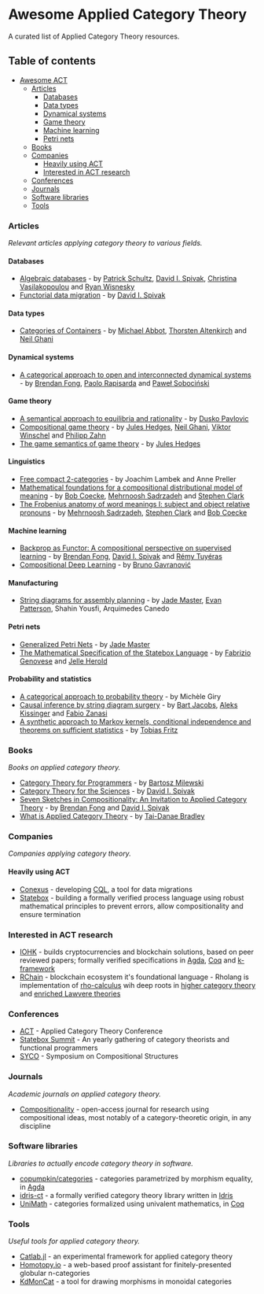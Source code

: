 # Awesome Applied Category Theory

A curated list of Applied Category Theory resources.

## Table of contents

- [Awesome ACT](#awesome-act)
    - [Articles](#articles)
        - [Databases](#databases)
        - [Data types](#data-types)
        - [Dynamical systems](#dynamical-systems)
        - [Game theory](#game-theory)
        - [Machine learning](#machine-learning)
        - [Petri nets](#petri-nets)
    - [Books](#books)
    - [Companies](#companies)
        - [Heavily using ACT](#heavily-using-act)
        - [Interested in ACT research](#interested-in-act-research)
    - [Conferences](#conferences)
    - [Journals](#journals)
    - [Software libraries](#software-libraries)
    - [Tools](#tools)

### Articles
*Relevant articles applying category theory to various fields.*

#### Databases

* [Algebraic databases](http://www.tac.mta.ca/tac/volumes/32/16/32-16abs.html) - by [Patrick Schultz][schultz], [David I. Spivak][spivak], [Christina Vasilakopoulou][vasilakopoulou] and [Ryan Wisnesky][wisnesky]
* [Functorial data migration](https://www.sciencedirect.com/science/article/pii/S0890540112001010) - by [David I. Spivak][spivak]

#### Data types

* [Categories of Containers](https://www.cs.nott.ac.uk/~psztxa/publ/fossacs03.pdf) - by [Michael Abbot][abbot], [Thorsten Altenkirch][altenkirch] and [Neil Ghani][ghani]

#### Dynamical systems

* [A categorical approach to open and interconnected dynamical systems](https://arxiv.org/abs/1510.05076) - by [Brendan Fong][fong], [Paolo Rapisarda][rapisarda] and [Paweł Sobociński][sobocinski]

#### Game theory

* [A semantical approach to equilibria and rationality](https://arxiv.org/abs/0905.3548) - by [Dusko Pavlovic][pavlovic]
* [Compositional game theory](https://arxiv.org/abs/1603.04641) - by [Jules Hedges][hedges], [Neil Ghani][ghani], [Viktor Winschel][winschel] and [Philipp Zahn][zahn]
* [The game semantics of game theory](https://arxiv.org/abs/1904.11287) - by [Jules Hedges][hedges]

#### Linguistics

* [Free compact 2-categories](https://hal-lirmm.ccsd.cnrs.fr/lirmm-00137681v2/document) - by Joachim Lambek and Anne Preller
* [Mathematical foundations for a compositional distributional model of meaning](https://arxiv.org/abs/1003.4394) - by [Bob Coecke][coecke], [Mehrnoosh Sadrzadeh][sadrzadeh] and [Stephen Clark][clark]
* [The Frobenius anatomy of word meanings I: subject and object relative pronouns](https://arxiv.org/abs/1404.5278) - by [Mehrnoosh Sadrzadeh][sadrzadeh], [Stephen Clark][clark] and [Bob Coecke][coecke]

#### Machine learning

* [Backprop as Functor: A compositional perspective on supervised learning](https://arxiv.org/abs/1711.10455) - by [Brendan Fong][fong], [David I. Spivak][spivak] and [Rémy Tuyéras][tuyeras]
* [Compositional Deep Learning](https://arxiv.org/abs/1907.08292) - by [Bruno Gavranović][gavranovic]

#### Manufacturing

* [String diagrams for assembly planning](https://arxiv.org/abs/1909.10475) - by [Jade Master][master], [Evan Patterson][patterson], Shahin Yousfi, Arquimedes Canedo

#### Petri nets

* [Generalized Petri Nets](https://arxiv.org/abs/1904.09091) - by [Jade Master][master]
* [The Mathematical Specification of the Statebox Language](https://arxiv.org/abs/1906.07629) - by [Fabrizio Genovese][genovese] and [Jelle Herold][herold]

#### Probability and statistics

* [A categorical approach to probability theory](https://www.chrisstucchio.com/blog_media/2016/probability_the_monad/categorical_probability_giry.pdf) - by Michèle Giry
* [Causal inference by string diagram surgery](https://arxiv.org/abs/1811.08338) - by [Bart Jacobs][jacobs], [Aleks Kissinger][kissinger] and [Fabio Zanasi][zanasi]
* [A synthetic approach to Markov kernels, conditional independence and theorems on sufficient statistics](https://arxiv.org/abs/1908.07021) - by [Tobias Fritz][fritz]

### Books
*Books on applied category theory.*

* [Category Theory for Programmers](https://github.com/hmemcpy/milewski-ctfp-pdf) - by [Bartosz Milewski][milewski]
* [Category Theory for the Sciences](https://mitpress.mit.edu/books/category-theory-sciences) - by [David I. Spivak][spivak]
* [Seven Sketches in Compositionality: An Invitation to Applied Category Theory](https://arxiv.org/abs/1803.05316) - by [Brendan Fong][fong] and [David I. Spivak][spivak]
* [What is Applied Category Theory](https://arxiv.org/abs/1809.05923) - by [Tai-Danae Bradley][bradley]

### Companies
*Companies applying category theory.*

#### Heavily using ACT

* [Conexus](https://conexus.ai/) - developing [CQL](https://www.categoricaldata.net/), a tool for data migrations
* [Statebox](https://statebox.org/) - building a formally verified process language using robust mathematical principles to prevent errors, allow compositionality and ensure termination

### Interested in ACT research

* [IOHK](https://iohk.io/) - builds cryptocurrencies and blockchain solutions, based on peer reviewed papers; formally verified specifications in [Agda](https://github.com/input-output-hk/plutus/tree/master/metatheory), [Coq](https://github.com/input-output-hk?language=coq) and [k-framework](https://testnet.iohkdev.io/iele/about/formal-verification/)
* [RChain](https://github.com/rchain/) - blockchain ecosystem it's foundational language - Rholang is implementation of [rho-calculus](http://rho.loria.fr/index.html) wih deep roots in [higher category theory](https://arxiv.org/abs/1504.04311) and [enriched Lawvere theories](https://arxiv.org/abs/1704.03080)

### Conferences

* [ACT](http://www.appliedcategorytheory.org/) - Applied Category Theory Conference
* [Statebox Summit](https://summit.statebox.org/) - An yearly gathering of category theorists and functional programmers
* [SYCO](http://events.cs.bham.ac.uk/syco) - Symposium on Compositional Structures

### Journals
*Academic journals on applied category theory.*

* [Compositionality](http://www.compositionality-journal.org/) - open-access journal for research using compositional ideas, most notably of a category-theoretic origin, in any discipline

### Software libraries
*Libraries to actually encode category theory in software.*

* [copumpkin/categories](https://github.com/copumpkin/categories) - categories parametrized by morphism equality, in [Agda](https://wiki.portal.chalmers.se/agda/pmwiki.php)
* [idris-ct](https://github.com/statebox/idris-ct) - a formally verified category theory library written in [Idris](https://www.idris-lang.org/)
* [UniMath](https://github.com/UniMath/UniMath/tree/master/UniMath/CategoryTheory) - categories formalized using univalent mathematics, in [Coq](https://coq.inria.fr/)

### Tools
*Useful tools for applied category theory.*

* [Catlab.jl](https://github.com/epatters/Catlab.jl) - an experimental framework for applied category theory
* [Homotopy.io](https://homotopy.io/) - a web-based proof assistant for finitely-presented globular n-categories
* [KdMonCat](http://kdmoncat.glitch.me/) - a tool for drawing morphisms in monoidal categories

[abbot]: https://www.cs.le.ac.uk/people/mabbott/
[altenkirch]: http://www.cs.nott.ac.uk/~psztxa/
[bradley]: https://www.math3ma.com/
[clark]: https://sites.google.com/site/stephenclark609/
[coecke]: https://www.cs.ox.ac.uk/people/bob.coecke/
[fong]: http://brendanfong.com/
[fritz]: https://perimeterinstitute.ca/personal/tfritz/
[gavranovic]: https://www.brunogavranovic.com/
[genovese]: https://twitter.com/fabgenovese
[ghani]: https://www.strath.ac.uk/staff/ghanineilprof/
[hedges]: https://julesh.com/
[herold]: http://shell.defekt.nl/~jelle/#/p/about/
[jacobs]: https://www.cs.ru.nl/B.Jacobs/
[kissinger]: https://www.cs.ru.nl/A.Kissinger/papers.html
[master]: https://sites.google.com/view/jadeedenstarmaster/home
[milewski]: https://bartoszmilewski.com/
[patterson]: https://www.epatters.org/
[pavlovic]: http://dusko.org/
[rapisarda]: https://www.ecs.soton.ac.uk/people/pr3
[sadrzadeh]: https://msadrzadeh.com/
[schultz]: https://www.linkedin.com/in/patrick-schultz-16645590/
[sobocinski]: https://www.ioc.ee/~pawel/
[spivak]: https://math.mit.edu/~dspivak/
[tuyeras]: http://www.normalesup.org/~tuyeras/
[vasilakopoulou]: https://mathdept.ucr.edu/faculty/cvasil.html
[winschel]: http://www.vikwin.de/
[wisnesky]: https://www.wisnesky.net/
[zahn]: https://www.philipp-zahn.com/
[zanasi]: http://www.zanasi.com/fabio/

